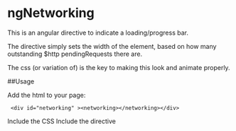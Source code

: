 ngNetworking
============

This is an angular directive to indicate a loading/progress bar.

The directive simply sets the width of the element, based on how many outstanding $http pendingRequests there are.

The css (or variation of) is the key to making this look and animate properly.

##Usage

Add the html to your page:

	 <div id="networking" ><networking></networking></div>

Include the CSS
Include the directive
